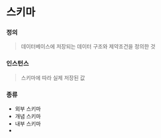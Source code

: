 # 스키마

### 정의

> 데이터베이스에 저장되는 데이터 구조와 제약조건을 정의한 것

### 인스턴스

> 스키마에 따라 실제 저장된 값

### 종류

- 외부 스키마
- 개념 스키마
- 내부 스키마
- 